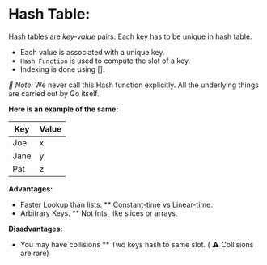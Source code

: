 # Hash Table:

Hash tables are *key-value* pairs. Each key has to be unique
in hash table.

* Each value is associated with a unique key.
* `Hash Function` is used to compute the slot of a key.
* Indexing is done using [].

*🚩 Note:* We never call this Hash function explicitly.
All the underlying things are carried out by Go itself.

**Here is an example of the same:**

| Key  | Value |
|------|-------|
| Joe  | x     |
| Jane | y     |
| Pat  | z     |

**Advantages:**

* Faster Lookup than lists.
    ** Constant-time vs Linear-time.
* Arbitrary Keys.
    ** Not Ints, like slices or arrays.

**Disadvantages:**

* You may have collisions
    ** Two keys hash to same slot. ( ⚠️ Collisions are rare)
